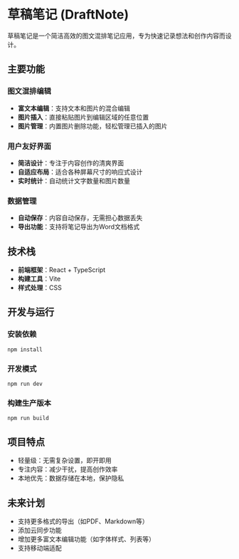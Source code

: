 # 草稿笔记 (DraftNote)

草稿笔记是一个简洁高效的图文混排笔记应用，专为快速记录想法和创作内容而设计。

## 主要功能

### 图文混排编辑
- **富文本编辑**：支持文本和图片的混合编辑
- **图片插入**：直接粘贴图片到编辑区域的任意位置
- **图片管理**：内置图片删除功能，轻松管理已插入的图片

### 用户友好界面
- **简洁设计**：专注于内容创作的清爽界面
- **自适应布局**：适合各种屏幕尺寸的响应式设计
- **实时统计**：自动统计文字数量和图片数量

### 数据管理
- **自动保存**：内容自动保存，无需担心数据丢失
- **导出功能**：支持将笔记导出为Word文档格式

## 技术栈

- **前端框架**：React + TypeScript
- **构建工具**：Vite
- **样式处理**：CSS

## 开发与运行

### 安装依赖
```
npm install
```

### 开发模式
```
npm run dev
```

### 构建生产版本
```
npm run build
```

## 项目特点

- 轻量级：无需复杂设置，即开即用
- 专注内容：减少干扰，提高创作效率
- 本地优先：数据存储在本地，保护隐私

## 未来计划

- 支持更多格式的导出（如PDF、Markdown等）
- 添加云同步功能
- 增加更多富文本编辑功能（如字体样式、列表等）
- 支持移动端适配
